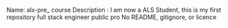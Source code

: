 Name: alx-pre_ course
Description : I am now a ALS Student, this is my first repository full stack engineer
public pro
No README, gitignore, or licence    
